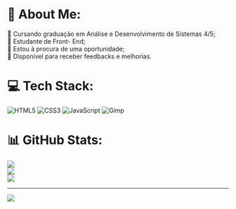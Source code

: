 # 💫 About Me:
🔭 Cursando graduação em Análise e Desenvolvimento de Sistemas 4/5;<br>👯 Estudante de Front- End;<br>🤝 Estou à procura de uma oportunidade;<br>💬 Disponível para receber feedbacks e melhorias.<br>


# 💻 Tech Stack:
![HTML5](https://img.shields.io/badge/html5-%23E34F26.svg?style=plastic&logo=html5&logoColor=white) ![CSS3](https://img.shields.io/badge/css3-%231572B6.svg?style=plastic&logo=css3&logoColor=white) ![JavaScript](https://img.shields.io/badge/javascript-%23323330.svg?style=plastic&logo=javascript&logoColor=%23F7DF1E) ![Gimp](https://img.shields.io/badge/Gimp-657D8B?style=plastic&logo=gimp&logoColor=FFFFFF)
# 📊 GitHub Stats:
![](https://github-readme-stats.vercel.app/api?username=MarianaASoares&theme=buefy&hide_border=false&include_all_commits=false&count_private=false)<br/>
![](https://github-readme-streak-stats.herokuapp.com/?user=MarianaASoares&theme=buefy&hide_border=false)<br/>
![](https://github-readme-stats.vercel.app/api/top-langs/?username=MarianaASoares&theme=buefy&hide_border=false&include_all_commits=false&count_private=false&layout=compact)

---
[![](https://visitcount.itsvg.in/api?id=MarianaASoares&icon=2&color=5)](https://visitcount.itsvg.in)

<!-- Proudly created with GPRM ( https://gprm.itsvg.in ) -->

